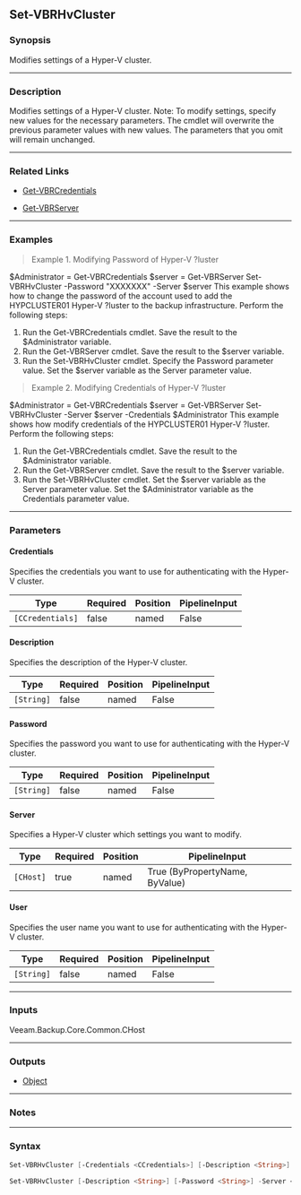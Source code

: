 Set-VBRHvCluster
----------------

### Synopsis
Modifies settings of a Hyper-V cluster.

---

### Description

Modifies settings of a Hyper-V cluster.
Note: To modify settings, specify new values for the necessary parameters. The cmdlet will overwrite the previous parameter values with new values. The parameters that you omit will remain unchanged.

---

### Related Links
* [Get-VBRCredentials](Get-VBRCredentials)

* [Get-VBRServer](Get-VBRServer)

---

### Examples
> Example 1. Modifying Password of Hyper-V ?luster

$Administrator = Get-VBRCredentials
$server = Get-VBRServer
Set-VBRHvCluster -Password "XXXXXXX" -Server $server
This example shows how to change the password of the account used to add the HYPCLUSTER01 Hyper-V ?luster to the backup infrastructure.
Perform the following steps:
1. Run the Get-VBRCredentials cmdlet. Save the result to the $Administrator variable.
2. Run the Get-VBRServer cmdlet. Save the result to the $server variable.
3. Run the Set-VBRHvCluster cmdlet. Specify the Password parameter value. Set the $server variable as the Server parameter value.
> Example 2. Modifying Credentials of Hyper-V ?luster

$Administrator = Get-VBRCredentials
$server = Get-VBRServer
Set-VBRHvCluster -Server $server -Credentials $Administrator
This example shows how  modify credentials of the HYPCLUSTER01 Hyper-V ?luster.
Perform the following steps:
1. Run the Get-VBRCredentials cmdlet. Save the result to the $Administrator variable.
2. Run the Get-VBRServer cmdlet. Save the result to the $server variable.
3. Run the Set-VBRHvCluster cmdlet. Set the $server variable as the Server parameter value. Set the $Administrator variable as the Credentials parameter value.

---

### Parameters
#### **Credentials**
Specifies the credentials you want to use for authenticating with the Hyper-V cluster.

|Type            |Required|Position|PipelineInput|
|----------------|--------|--------|-------------|
|`[CCredentials]`|false   |named   |False        |

#### **Description**
Specifies the description of the Hyper-V cluster.

|Type      |Required|Position|PipelineInput|
|----------|--------|--------|-------------|
|`[String]`|false   |named   |False        |

#### **Password**
Specifies the password you want to use for authenticating with the Hyper-V cluster.

|Type      |Required|Position|PipelineInput|
|----------|--------|--------|-------------|
|`[String]`|false   |named   |False        |

#### **Server**
Specifies a Hyper-V cluster which settings you want to modify.

|Type     |Required|Position|PipelineInput                 |
|---------|--------|--------|------------------------------|
|`[CHost]`|true    |named   |True (ByPropertyName, ByValue)|

#### **User**
Specifies the user name you want to use for authenticating with the Hyper-V cluster.

|Type      |Required|Position|PipelineInput|
|----------|--------|--------|-------------|
|`[String]`|false   |named   |False        |

---

### Inputs
Veeam.Backup.Core.Common.CHost

---

### Outputs
* [Object](https://learn.microsoft.com/en-us/dotnet/api/System.Object)

---

### Notes

---

### Syntax
```PowerShell
Set-VBRHvCluster [-Credentials <CCredentials>] [-Description <String>] -Server <CHost> [<CommonParameters>]
```
```PowerShell
Set-VBRHvCluster [-Description <String>] [-Password <String>] -Server <CHost> [-User <String>] [<CommonParameters>]
```
